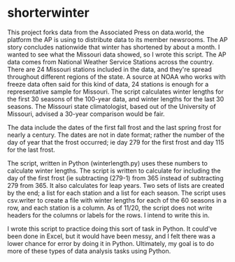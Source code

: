 # shorterwinter

This project forks data from the Associated Press on data.world, the platform the AP is using to distribute data to its member newsrooms.
The AP story concludes nationwide that winter has shortened by about a month. I wanted to see what the Missouri data showed, so I wrote this script.
The AP data comes from National Weather Service Stations across the country. 
There are 24 Missouri stations included in the data, and they're spread throughout different regions of the state. A source at NOAA who works with freeze data often said for this kind of data, 24 stations is enough for a representative sample for Missouri.
The script calculates winter lengths for the first 30 seasons of the 100-year data, and winter lengths for the last 30 seasons.
The Missouri state climatologist, based out of the University of Missouri, advised a 30-year comparison would be fair.

The data include the dates of the first fall frost and the last spring frost for nearly a century. The dates are not in date format; rather the number of the day of year that the frost occurred; ie day 279 for the first frost and day 115 for the last frost. 

The script, written in Python (winterlength.py) uses these numbers to calculate winter lengths. The script is written to calculate for including the day of the first frost (ie subtracting (279-1) from 365 instead of subtracting 279 from 365. It also calculates for leap years.
Two sets of lists are created by the end; a list for each station and a list for each season. 
The script uses csv.writer to create a file with winter lengths for each of the 60 seasons in a row, and each station is a column. 
As of 11/20, the script does not write headers for the columns or labels for the rows. I intend to write this in. 

I wrote this script to practice doing this sort of task in Python. It could've been done in Excel, but it would have been messy, and I felt there was a lower chance for error by doing it in Python. Ultimately, my goal is to do more of these types of data analysis tasks using Python. 
